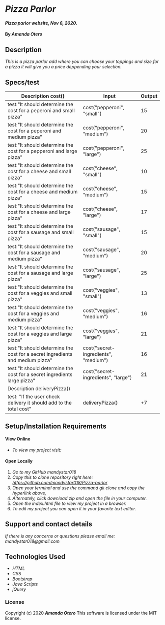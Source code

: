 # _Pizza Parlor_

#### _Pizza parlor website, Nov 6, 2020._

#### By _**Amanda Otero**_

## Description

_This is a pizza parlor add where you can choose your toppings and size for a pizza it will give you a price deppending your selection._

## Specs/test

| Description cost()                                                       	| Input                           	| Output 	|
|--------------------------------------------------------------------------	|---------------------------------	|--------	|
| test:"It should determine the cost for a peperoni and small pizza"       	| cost("pepperoni", "small")      	| 15     	|
| test:"It should determine the cost for a peperoni and medium pizza"      	| cost("pepperoni", "medium")     	| 20     	|
| test:"It should determine the cost for a pepperoni and large pizza"      	| cost("pepperoni", "large")      	| 25     	|
| test:"It should determine the cost for a cheese and small pizza"         	| cost("cheese", "small")         	| 10     	|
| test:"It should determine the cost for a cheese and medium pizza"        	| cost("cheese", "medium")        	| 15     	|
| test:"It should determine the cost for a cheese and large pizza"         	| cost("cheese", "large")         	| 17     	|
| test:"It should determine the cost for a sausage and small pizza"        	| cost("sausage", "small")        	| 15     	|
| test:"It should determine the cost for a sausage and medium pizza"       	| cost("sausage", "medium")       	| 20     	|
| test:"It should determine the cost for a sausage and large pizza"        	| cost("sausage", "large")        	| 25     	|
| test:"It should determine the cost for a veggies and small pizza"        	| cost("veggies", "small")       	| 13     	|
| test:"It should determine the cost for a veggies and medium pizza"       	| cost("veggies", "medium")       	| 16     	|
| test:"It should determine the cost for a veggies and large pizza"        	| cost("veggies", "large")        	| 21     	|
| test:"It should determine the cost for a secret ingredients and medium pizza" 	| cost("secret-ingredients", "medium") 	| 16     	|
| test:"It should determine the cost for a secret ingredients large pizza"  	| cost("secret-ingredients", "large")  	| 21     	|
| Description deliveryPizza()                                              	|                                 	|        	|
| test: "If the user check delivery it should add to the total cost"       	| deliveryPizza()                 	| +7     	|

## Setup/Installation Requirements

#### View Online
* _To view my project visit:_

#### Open Locally
1. _Go to my GitHub mandystar018_
2. _Copy this to clone repository right here: https://github.com/mandystar018/Pizza-parlor_
3. _Open your terminal and use the command git clone and copy the hyperlink above,_
3. _Alternately, click download zip and open the file in your computer._
4. _Open the index.html file to view my project in a browser._
5. _To edit my project you can open it in your favorite text editor._


## Support and contact details

_If there is any concerns or questions please email me: mandystar018@gmail.com_

## Technologies Used

* _HTML_
* _CSS_
* _Bootstrap_
* _Java Scripts_
* _jQuery_

### License

Copyright (c) 2020 **_Amanda Otero_**
This software is licensed under the MIT license.
